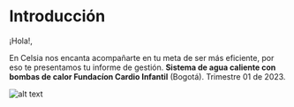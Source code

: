 # Introducción

¡Hola!,

En Celsia nos encanta acompañarte en tu meta de ser más eficiente, por eso te presentamos tu informe de gestión. **Sistema de agua caliente con bombas de calor Fundacíon Cardio Infantil** (Bogotá). Trimestre 01 de 2023.


![alt text](https://www.celsia.com/wp-content/uploads/2021/11/Celsia-Horizonal-Eslogan_Jpg.jpg)

